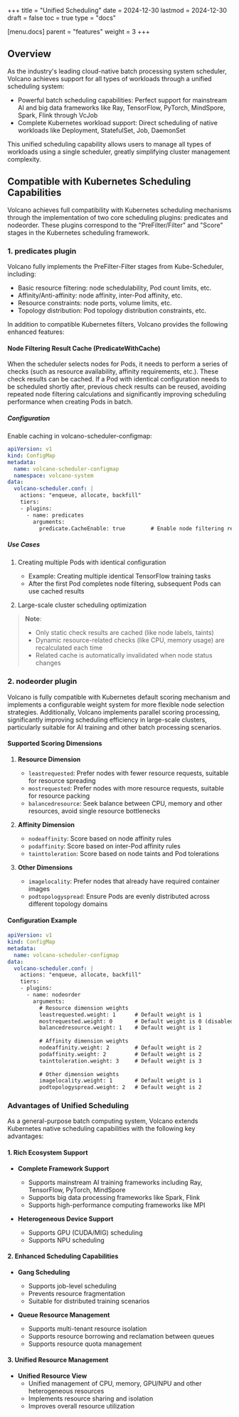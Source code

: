 +++
title = "Unified Scheduling"
date = 2024-12-30
lastmod = 2024-12-30
draft = false
toc = true
type = "docs"

[menu.docs]
  parent = "features"
  weight = 3
+++

## Overview

As the industry's leading cloud-native batch processing system scheduler, Volcano achieves support for all types of workloads through a unified scheduling system:

- Powerful batch scheduling capabilities: Perfect support for mainstream AI and big data frameworks like Ray, TensorFlow, PyTorch, MindSpore, Spark, Flink through VcJob
- Complete Kubernetes workload support: Direct scheduling of native workloads like Deployment, StatefulSet, Job, DaemonSet

This unified scheduling capability allows users to manage all types of workloads using a single scheduler, greatly simplifying cluster management complexity.

## Compatible with Kubernetes Scheduling Capabilities

Volcano achieves full compatibility with Kubernetes scheduling mechanisms through the implementation of two core scheduling plugins: predicates and nodeorder. These plugins correspond to the "PreFilter/Filter" and "Score" stages in the Kubernetes scheduling framework.

### 1. predicates plugin
Volcano fully implements the PreFilter-Filter stages from Kube-Scheduler, including:

- Basic resource filtering: node schedulability, Pod count limits, etc.
- Affinity/Anti-affinity: node affinity, inter-Pod affinity, etc.
- Resource constraints: node ports, volume limits, etc.
- Topology distribution: Pod topology distribution constraints, etc.

In addition to compatible Kubernetes filters, Volcano provides the following enhanced features:

#### Node Filtering Result Cache (PredicateWithCache)
When the scheduler selects nodes for Pods, it needs to perform a series of checks (such as resource availability, affinity requirements, etc.). These check results can be cached. If a Pod with identical configuration needs to be scheduled shortly after, previous check results can be reused, avoiding repeated node filtering calculations and significantly improving scheduling performance when creating Pods in batch.

##### Configuration
Enable caching in volcano-scheduler-configmap:
```yaml
apiVersion: v1
kind: ConfigMap
metadata:
  name: volcano-scheduler-configmap
  namespace: volcano-system
data:
  volcano-scheduler.conf: |
    actions: "enqueue, allocate, backfill"
    tiers:
    - plugins:
      - name: predicates
        arguments:
          predicate.CacheEnable: true        # Enable node filtering result cache
```

##### Use Cases
1. Creating multiple Pods with identical configuration
   - Example: Creating multiple identical TensorFlow training tasks
   - After the first Pod completes node filtering, subsequent Pods can use cached results

2. Large-scale cluster scheduling optimization

> **Note**:
>
> - Only static check results are cached (like node labels, taints)
> - Dynamic resource-related checks (like CPU, memory usage) are recalculated each time
> - Related cache is automatically invalidated when node status changes

### 2. nodeorder plugin
Volcano is fully compatible with Kubernetes default scoring mechanism and implements a configurable weight system for more flexible node selection strategies. Additionally, Volcano implements parallel scoring processing, significantly improving scheduling efficiency in large-scale clusters, particularly suitable for AI training and other batch processing scenarios.

#### Supported Scoring Dimensions
1. **Resource Dimension**
   - `leastrequested`: Prefer nodes with fewer resource requests, suitable for resource spreading
   - `mostrequested`: Prefer nodes with more resource requests, suitable for resource packing
   - `balancedresource`: Seek balance between CPU, memory and other resources, avoid single resource bottlenecks

2. **Affinity Dimension**
   - `nodeaffinity`: Score based on node affinity rules
   - `podaffinity`: Score based on inter-Pod affinity rules
   - `tainttoleration`: Score based on node taints and Pod tolerations

3. **Other Dimensions**
   - `imagelocality`: Prefer nodes that already have required container images
   - `podtopologyspread`: Ensure Pods are evenly distributed across different topology domains

#### Configuration Example
```yaml
apiVersion: v1
kind: ConfigMap
metadata:
  name: volcano-scheduler-configmap
data:
  volcano-scheduler.conf: |
    actions: "enqueue, allocate, backfill"
    tiers:
    - plugins:
      - name: nodeorder
        arguments:
          # Resource dimension weights
          leastrequested.weight: 1      # Default weight is 1
          mostrequested.weight: 0       # Default weight is 0 (disabled by default)
          balancedresource.weight: 1    # Default weight is 1
          
          # Affinity dimension weights
          nodeaffinity.weight: 2        # Default weight is 2
          podaffinity.weight: 2         # Default weight is 2
          tainttoleration.weight: 3     # Default weight is 3
          
          # Other dimension weights
          imagelocality.weight: 1       # Default weight is 1
          podtopologyspread.weight: 2   # Default weight is 2
```

### Advantages of Unified Scheduling

As a general-purpose batch computing system, Volcano extends Kubernetes native scheduling capabilities with the following key advantages:

#### 1. Rich Ecosystem Support
* **Complete Framework Support**
  - Supports mainstream AI training frameworks including Ray, TensorFlow, PyTorch, MindSpore
  - Supports big data processing frameworks like Spark, Flink
  - Supports high-performance computing frameworks like MPI

* **Heterogeneous Device Support**
  - Supports GPU (CUDA/MIG) scheduling
  - Supports NPU scheduling

#### 2. Enhanced Scheduling Capabilities
* **Gang Scheduling**
  - Supports job-level scheduling
  - Prevents resource fragmentation
  - Suitable for distributed training scenarios

* **Queue Resource Management**
  - Supports multi-tenant resource isolation
  - Supports resource borrowing and reclamation between queues
  - Supports resource quota management

#### 3. Unified Resource Management
* **Unified Resource View**
  - Unified management of CPU, memory, GPU/NPU and other heterogeneous resources
  - Implements resource sharing and isolation
  - Improves overall resource utilization 